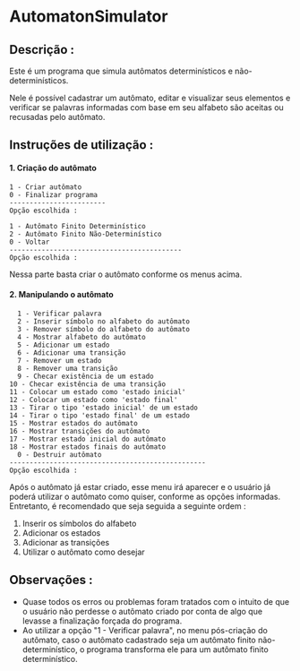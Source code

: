 # **AutomatonSimulator**
## **Descrição :**
Este é um programa que simula autômatos determinísticos e não-determinísticos.

Nele é possível cadastrar um autômato, editar e visualizar seus elementos e verificar se palavras informadas com base em seu alfabeto são aceitas ou recusadas pelo autômato.

## **Instruções de utilização :**

#### 1. Criação do autômato
```
1 - Criar autômato
0 - Finalizar programa
------------------------
Opção escolhida :
```
```
1 - Autômato Finito Determinístico
2 - Autômato Finito Não-Determinístico
0 - Voltar
-------------------------------------------
Opção escolhida : 
```
Nessa parte basta criar o autômato conforme os menus acima.

#### 2. Manipulando o autômato
```
  1 - Verificar palavra
  2 - Inserir símbolo no alfabeto do autômato
  3 - Remover símbolo do alfabeto do autômato
  4 - Mostrar alfabeto do autômato
  5 - Adicionar um estado
  6 - Adicionar uma transição
  7 - Remover um estado
  8 - Remover uma transição
  9 - Checar existência de um estado
10 - Checar existência de uma transição
11 - Colocar um estado como 'estado inicial'
12 - Colocar um estado como 'estado final'
13 - Tirar o tipo 'estado inicial' de um estado
14 - Tirar o tipo 'estado final' de um estado
15 - Mostrar estados do autômato
16 - Mostrar transições do autômato
17 - Mostrar estado inicial do autômato
18 - Mostrar estados finais do autômato
  0 - Destruir autômato
-------------------------------------------------
Opção escolhida : 
```
Após o autômato já estar criado, esse menu irá aparecer e o usuário já poderá utilizar o autômato como quiser, conforme as opções informadas. Entretanto, é recomendado que seja seguida a seguinte ordem :
1. Inserir os símbolos do alfabeto
2. Adicionar os estados
3. Adicionar as transições
4. Utilizar o autômato como desejar
## **Observações :**
- Quase todos os erros ou problemas foram tratados com o intuito de que o usuário não perdesse o autômato criado por conta de algo que levasse a finalização forçada do programa.
- Ao utilizar a opção "1 - Verificar palavra", no menu pós-criação do autômato, caso o autômato cadastrado seja um autômato finito não-determinístico, o programa transforma ele para um autômato finito determinístico.
